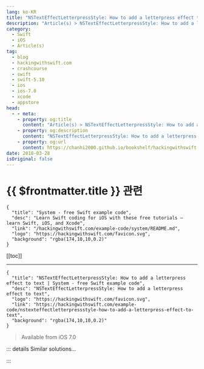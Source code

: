 ```yaml
---
lang: ko-KR
title: "NSTextEffectLetterpressStyle: How to add a letterpress effect to text"
description: "Article(s) > NSTextEffectLetterpressStyle: How to add a letterpress effect to text"
category:
  - Swift
  - iOS
  - Article(s)
tag: 
  - blog
  - hackingwithswift.com
  - crashcourse
  - swift
  - swift-5.10
  - ios
  - ios-7.0
  - xcode
  - appstore
head:
  - - meta:
    - property: og:title
      content: "Article(s) > NSTextEffectLetterpressStyle: How to add a letterpress effect to text"
    - property: og:description
      content: "NSTextEffectLetterpressStyle: How to add a letterpress effect to text"
    - property: og:url
      content: https://chanhi2000.github.io/bookshelf/hackingwithswift.com/example-code/nstexteffectletterpressstyle-how-to-add-a-letterpress-effect-to-text.html
date: 2018-03-28
isOriginal: false
---
```


# {{ $frontmatter.title }} 관련

```component VPCard
{
  "title": "System - free Swift example code",
  "desc": "Learn Swift coding for iOS with these free tutorials – learn Swift, iOS, and Xcode",
  "link": "/hackingwithswift.com/example-code/system/README.md",
  "logo": "https://hackingwithswift.com/favicon.svg",
  "background": "rgba(174,10,10,0.2)"
}
```

[[toc]]

---

```component VPCard
{
  "title": "NSTextEffectLetterpressStyle: How to add a letterpress effect to text | System - free Swift example code",
  "desc": "NSTextEffectLetterpressStyle: How to add a letterpress effect to text",
  "logo": "https://hackingwithswift.com/favicon.svg",
  "link": "https://hackingwithswift.com/example-code/nstexteffectletterpressstyle-how-to-add-a-letterpress-effect-to-text",
  "background": "rgba(174,10,10,0.2)"
}
```

> Available from iOS 7.0

<!-- TODO: 작성 -->

<!-- 
You can add a subtle embossing effect to any text in your app using `NSAttributedString` and `NSTextEffectLetterpressStyle`. As an example, this code creates an attributed string using 24-point Georgia Bold in red, with Apple's letterpress effect applied, then writes it into a label:

```swift
let attrs = [NSAttributedString.Key.foregroundColor: UIColor.red,
             NSAttributedString.Key.font: UIFont(name: "Georgia-Bold", size: 24)!,
             NSAttributedString.Key.textEffect: NSAttributedString.TextEffectStyle.letterpressStyle as NSString
             ]

let string = NSAttributedString(string: "Hello, world!", attributes: attrs)
yourLabel.attributedText = string
```

-->

::: details Similar solutions…

<!--
/quick-start/swiftui/how-to-add-visual-effect-blurs">How to add visual effect blurs 
/example-code/uikit/how-to-animate-a-blur-effect-using-uivisualeffectview">How to animate a blur effect using UIVisualEffectView 
/example-code/calayer/how-to-create-a-marching-ants-effect-using-linedashphase">How to create a marching ants effect using lineDashPhase 
/quick-start/swiftui/how-to-create-a-marching-ants-border-effect">How to create a marching ants border effect 
/example-code/libraries/how-to-get-a-cover-flow-effect-on-ios">How to get a Cover Flow effect on iOS</a>
-->

:::

